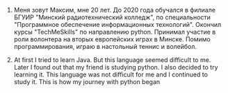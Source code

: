 1. Меня зовут Максим, мне 20 лет. До 2020 года обучался в филиале БГУИР "Минский радиотехнический колледж", по специальности "Программное обеспечение информационных технологий". Окончил курсы "TechMeSkills" по направлению python. Принимал участие в роли волонтера на вторых европейских играх в Минске. Помимо программирования, играю в настольный теннис и волейбол.

2. At first I tried to learn Java. But this language seemed difficult to me. Later I found out that my friend is studying python. I also decided to try learning it. This language was not difficult for me and I continued to study it. This is how my journey with python began